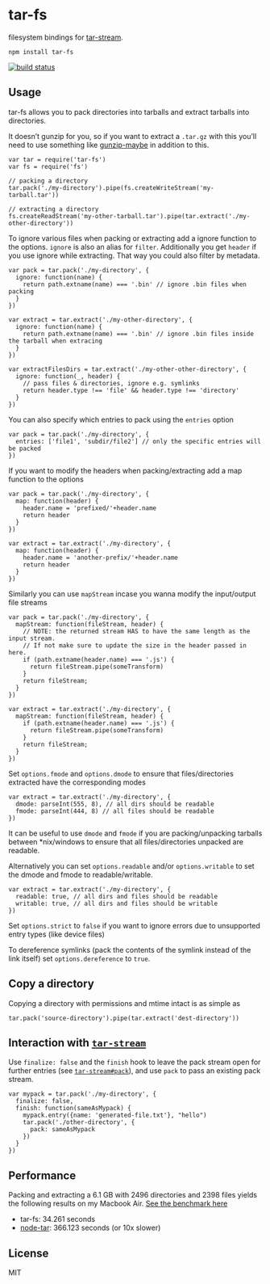 tar-fs
======

filesystem bindings for [tar-stream](https://github.com/mafintosh/tar-stream).

    npm install tar-fs

[![build status](https://secure.travis-ci.org/mafintosh/tar-fs.png)](http://travis-ci.org/mafintosh/tar-fs)

Usage
-----

tar-fs allows you to pack directories into tarballs and extract tarballs into directories.

It doesn’t gunzip for you, so if you want to extract a `.tar.gz` with this you’ll need to use something like [gunzip-maybe](https://github.com/mafintosh/gunzip-maybe) in addition to this.

    var tar = require('tar-fs')
    var fs = require('fs')

    // packing a directory
    tar.pack('./my-directory').pipe(fs.createWriteStream('my-tarball.tar'))

    // extracting a directory
    fs.createReadStream('my-other-tarball.tar').pipe(tar.extract('./my-other-directory'))

To ignore various files when packing or extracting add a ignore function to the options. `ignore` is also an alias for `filter`. Additionally you get `header` if you use ignore while extracting. That way you could also filter by metadata.

    var pack = tar.pack('./my-directory', {
      ignore: function(name) {
        return path.extname(name) === '.bin' // ignore .bin files when packing
      }
    })

    var extract = tar.extract('./my-other-directory', {
      ignore: function(name) {
        return path.extname(name) === '.bin' // ignore .bin files inside the tarball when extracing
      }
    })

    var extractFilesDirs = tar.extract('./my-other-other-directory', {
      ignore: function(_, header) {
        // pass files & directories, ignore e.g. symlinks
        return header.type !== 'file' && header.type !== 'directory'
      }
    })

You can also specify which entries to pack using the `entries` option

    var pack = tar.pack('./my-directory', {
      entries: ['file1', 'subdir/file2'] // only the specific entries will be packed
    })

If you want to modify the headers when packing/extracting add a map function to the options

    var pack = tar.pack('./my-directory', {
      map: function(header) {
        header.name = 'prefixed/'+header.name
        return header
      }
    })

    var extract = tar.extract('./my-directory', {
      map: function(header) {
        header.name = 'another-prefix/'+header.name
        return header
      }
    })

Similarly you can use `mapStream` incase you wanna modify the input/output file streams

    var pack = tar.pack('./my-directory', {
      mapStream: function(fileStream, header) {
        // NOTE: the returned stream HAS to have the same length as the input stream.
        // If not make sure to update the size in the header passed in here.
        if (path.extname(header.name) === '.js') {
          return fileStream.pipe(someTransform)
        }
        return fileStream;
      }
    })

    var extract = tar.extract('./my-directory', {
      mapStream: function(fileStream, header) {
        if (path.extname(header.name) === '.js') {
          return fileStream.pipe(someTransform)
        }
        return fileStream;
      }
    })

Set `options.fmode` and `options.dmode` to ensure that files/directories extracted have the corresponding modes

    var extract = tar.extract('./my-directory', {
      dmode: parseInt(555, 8), // all dirs should be readable
      fmode: parseInt(444, 8) // all files should be readable
    })

It can be useful to use `dmode` and `fmode` if you are packing/unpacking tarballs between \*nix/windows to ensure that all files/directories unpacked are readable.

Alternatively you can set `options.readable` and/or `options.writable` to set the dmode and fmode to readable/writable.

    var extract = tar.extract('./my-directory', {
      readable: true, // all dirs and files should be readable
      writable: true, // all dirs and files should be writable
    })

Set `options.strict` to `false` if you want to ignore errors due to unsupported entry types (like device files)

To dereference symlinks (pack the contents of the symlink instead of the link itself) set `options.dereference` to `true`.

Copy a directory
----------------

Copying a directory with permissions and mtime intact is as simple as

    tar.pack('source-directory').pipe(tar.extract('dest-directory'))

Interaction with [`tar-stream`](https://github.com/mafintosh/tar-stream)
------------------------------------------------------------------------

Use `finalize: false` and the `finish` hook to leave the pack stream open for further entries (see [`tar-stream#pack`](https://github.com/mafintosh/tar-stream#packing)), and use `pack` to pass an existing pack stream.

    var mypack = tar.pack('./my-directory', {
      finalize: false,
      finish: function(sameAsMypack) {
        mypack.entry({name: 'generated-file.txt'}, "hello")
        tar.pack('./other-directory', {
          pack: sameAsMypack
        })
      }
    })

Performance
-----------

Packing and extracting a 6.1 GB with 2496 directories and 2398 files yields the following results on my Macbook Air. [See the benchmark here](https://gist.github.com/mafintosh/8102201)

-   tar-fs: 34.261 seconds
-   [node-tar](https://github.com/isaacs/node-tar): 366.123 seconds (or 10x slower)

License
-------

MIT
